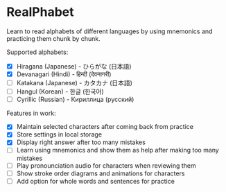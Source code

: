 # RealPhabet

Learn to read alphabets of different languages by using mnemonics and practicing them chunk by chunk.

Supported alphabets:

- [x] Hiragana (Japanese) - ひらがな (日本語)
- [x] Devanagari (Hindi) - हिन्दी (देवनागरी)
- [ ] Katakana (Japanese) - カタカナ (日本語)
- [ ] Hangul (Korean) - 한글 (한국어)
- [ ] Cyrillic (Russian) - Кириллица (русский)

Features in work:

- [x] Maintain selected characters after coming back from practice
- [x] Store settings in local storage
- [x] Display right answer after too many mistakes
- [ ] Learn using mnemonics and show them as help after making too many mistakes
- [ ] Play pronounciation audio for characters when reviewing them
- [ ] Show stroke order diagrams and animations for characters
- [ ] Add option for whole words and sentences for practice
